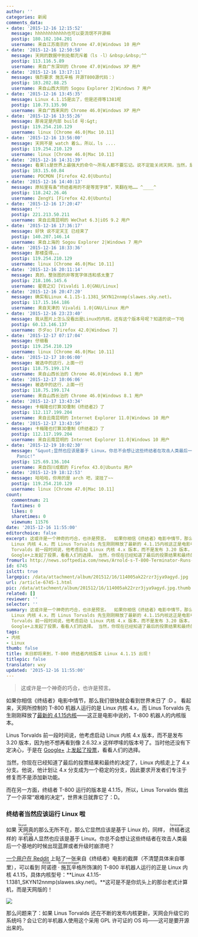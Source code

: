 ```yaml
---
author: ''
categories: 新闻
comments_data:
- date: '2015-12-16 12:15:52'
  message: hhhhhhhhhhhh也可以耍流氓不开源嘛
  postip: 180.102.104.201
  username: 来自江苏南京的 Chrome 47.0|Windows 10 用户
- date: '2015-12-16 12:50:58'
  message: 天网的数据中到处都充斥着（ls -l）&nbsp;&nbsp;^^
  postip: 113.116.5.89
  username: 来自广东深圳的 Chrome 47.0|Windows XP 用户
- date: '2015-12-16 13:17:11'
  message: 强烈要求 施瓦辛格 开源T800源代码：）
  postip: 183.202.88.25
  username: 来自山西大同的 Sogou Explorer 2|Windows 7 用户
- date: '2015-12-16 13:45:35'
  message: Linux 4.1.15是出了，但是还得等1381呢
  postip: 110.73.135.90
  username: 来自广西来宾的 Chrome 46.0|Windows XP 用户
- date: '2015-12-16 13:55:26'
  message: 那肯定是内部 build 号:&gt;
  postip: 119.254.210.129
  username: linux [Chrome 46.0|Mac 10.11]
- date: '2015-12-16 13:56:00'
  message: 天网不是 watch 着么，所以，ls ....
  postip: 119.254.210.129
  username: linux [Chrome 46.0|Mac 10.11]
- date: '2015-12-16 14:31:39'
  message: 看来ls是世界上最强大的命令～所有人都不要忘记。说不定能关闭天网，当然，是在天网被黑了之后～
  postip: 183.15.60.84
  username: POCMON [Firefox 42.0|Ubuntu]
- date: '2015-12-16 14:40:13'
  message: 原帖里有条“终结者用的不是等宽字体“，笑翻在地…… ^____^
  postip: 118.242.26.46
  username: ZengYi [Firefox 42.0|Ubuntu]
- date: '2015-12-16 17:20:47'
  message: ''
  postip: 221.213.50.211
  username: 来自云南昆明的 WeChat 6.3|iOS 9.2 用户
- date: '2015-12-16 17:36:17'
  message: 好快 说不定天王 已经来了
  postip: 140.207.146.14
  username: 来自上海的 Sogou Explorer 2|Windows 7 用户
- date: '2015-12-16 18:33:36'
  message: 那楼歪得。。。
  postip: 119.254.210.129
  username: linux [Chrome 46.0|Mac 10.11]
- date: '2015-12-16 20:11:14'
  message: 真的，整张图的非等宽字体违和感太重了
  postip: 218.106.145.6
  username: 星夜之幻 [Vivaldi 1.0|GNU/Linux]
- date: '2015-12-16 20:47:20'
  message: 确实有Linux 4.1.15-1.1381_SKYN12nnmp(slawes.sky.net)。
  postip: 117.15.164.186
  username: 来自天津的 Vivaldi 1.0|GNU/Linux 用户
- date: '2015-12-16 23:23:40'
  message: 我从图片上怎么没看出是Linux的内核，还有这个版本号呢？知道的说一下哈
  postip: 60.13.146.137
  username: 朩ダo○ [Firefox 42.0|Windows 7]
- date: '2015-12-17 07:17:04'
  message: 仔细看
  postip: 119.254.210.129
  username: linux [Chrome 46.0|Mac 10.11]
- date: '2015-12-17 10:06:00'
  message: 被选中的这行，上面一行
  postip: 118.75.199.174
  username: 来自山西长治的 Chrome 46.0|Windows 8.1 用户
- date: '2015-12-17 10:06:06'
  message: 被选中的这行，上面一行
  postip: 118.75.199.174
  username: 来自山西长治的 Chrome 46.0|Windows 8.1 用户
- date: '2015-12-17 13:43:34'
  message: 卡梅隆也打算3D重制《终结者2》了
  postip: 112.117.199.204
  username: 来自云南昆明的 Internet Explorer 11.0|Windows 10 用户
- date: '2015-12-17 13:43:50'
  message: 卡梅隆也打算3D重制《终结者2》了
  postip: 112.117.199.204
  username: 来自云南昆明的 Internet Explorer 11.0|Windows 10 用户
- date: '2015-12-19 10:02:30'
  message: "&quot;显然也应该是基于 Linux。你总不会想让这些终结者在攻击人类最后一个基地的时候出现蓝屏或者升级时崩溃吧？&quot;<br />\r\n一升级，Kernel
    Panic!"
  postip: 125.69.136.104
  username: 来自四川成都的 Firefox 43.0|Ubuntu 用户
- date: '2015-12-19 18:12:53'
  message: 哈哈哈，你用的是 arch 吧，滚挂了~~
  postip: 119.254.210.129
  username: linux [Chrome 47.0|Mac 10.11]
count:
  commentnum: 21
  favtimes: 0
  likes: 0
  sharetimes: 0
  viewnum: 11576
date: '2015-12-16 11:55:00'
editorchoice: false
excerpt: 这或许是一个神奇的巧合，也许是预言。  如果你相信《终结者》电影中情节，那么我们很快就会看到世界末日了:D 。看起来，天网所控制的 T-800 机器人运行的是
  Linux 内核 4.x，而 Linus Torvalds 先生刚刚释放了最新的 4.1.15内核这正是电影中说的，T-800 机器人的内核版本。 Linus
  Torvalds 前一段时间说，他考虑启动 Linux 内核 4.x 版本，而不是发布 3.20 版本，因为他不想再看到像 2.6.32.x 这样啰嗦的版本号了。当时他还没有下定决心，于是在
  Google+上发起了投票，看看人们的选择。 当然，你现在已经知道了最后的投票结果和最终的决
fromurl: http://news.softpedia.com/news/Arnold-s-T-800-Terminator-Runs-Linux-Kernel-4-1-We-re-All-Doomed-473236.shtml
id: 6745
islctt: true
largepic: /data/attachment/album/201512/16/114005ak22rzr3jya9agyd.jpg
url: /article-6745-1.html
pic: /data/attachment/album/201512/16/114005ak22rzr3jya9agyd.jpg.thumb.jpg
related: []
reviewer: ''
selector: ''
summary: 这或许是一个神奇的巧合，也许是预言。  如果你相信《终结者》电影中情节，那么我们很快就会看到世界末日了:D 。看起来，天网所控制的 T-800 机器人运行的是
  Linux 内核 4.x，而 Linus Torvalds 先生刚刚释放了最新的 4.1.15内核这正是电影中说的，T-800 机器人的内核版本。 Linus
  Torvalds 前一段时间说，他考虑启动 Linux 内核 4.x 版本，而不是发布 3.20 版本，因为他不想再看到像 2.6.32.x 这样啰嗦的版本号了。当时他还没有下定决心，于是在
  Google+上发起了投票，看看人们的选择。 当然，你现在已经知道了最后的投票结果和最终的决
tags:
- 内核
- Linux
thumb: false
title: 末日即将来到，T-800 终结者内核版本 Linux 4.1.15 出现！
titlepic: false
translator: wxy
updated: '2015-12-16 11:55:00'
---
```



> 
> 这或许是一个神奇的巧合，也许是预言。
> 
> 
> 


如果你相信《终结者》电影中情节，那么我们很快就会看到世界末日了 :D 。 看起来，天网所控制的 T-800 机器人运行的是 Linux 内核 4.x，而 Linus Torvalds 先生刚刚释放了[最新的 4.1.15内核](http://thread.gmane.org/gmane.linux.kernel.stable/158560)——这正是电影中说的，T-800 机器人的内核版本。


Linus Torvalds 前一段时间说，他考虑启动 Linux 内核 4.x 版本，而不是发布 3.20 版本，因为他不想再看到像 2.6.32.x 这样啰嗦的版本号了。当时他还没有下定决心，于是在 [Google+](https://plus.google.com/+LinusTorvalds/posts/jmtzzLiiejc) 上[发起了投票](/article-4884-1.html)，看看人们的选择。


当然，你现在已经知道了最后的投票结果和最终的决定了，Linux 内核走上了 4.x 分支。他说，他计划让 4.x 分支成为一个稳定的分支，因此要求开发者们专注于修复而不是添加新功能。


而在另一方面，终结者 T-800 运行的版本是 4.1.15，所以，Linus Torvalds 做出了一个非常“艰难的决定”，世界末日就靠它了：D。


### 终结者当然应该运行 Linux 啦


如果<ruby> 天网 <rp>  （ </rp> <rt>  Skynet </rt> <rp>  ） </rp></ruby>真的那么无所不在，那么它显然应该是基于 Linux 的，同样，<ruby> 终结者 <rp>  （ </rp> <rt>  Terminator </rt> <rp>  ） </rp></ruby>这样的<ruby> 半机器人 <rp>  （ </rp> <rt>  cyborg </rt> <rp>  ） </rp></ruby>显然也应该是基于 Linux。你总不会想让这些终结者在攻击人类最后一个基地的时候出现蓝屏或者升级时崩溃吧？


[一个用户在 Reddit](http://www.reddit.com/r/linux/comments/2vyhr6/apparently_terminator_runs_linux_version/) 上贴了一张来自《终结者》电影的截屏（不清楚具体来自哪里），可以看到<ruby> 阿诺德 · 施瓦辛格 <rp>  （ </rp> <rt>  Arnold Schwarzenegger </rt> <rp>  ） </rp></ruby>所饰演的 T-800 半机器人运行的正是 Linux 内核 4.1.15，具体内核型号：**Linux 4.1.15-1.1381\_SKYN12nnmp(slawes.sky.net)。**这可是不是你炕头上的那台老式计算机，而是天网版的！


![](/data/attachment/album/201512/16/114005ak22rzr3jya9agyd.jpg)


那么问题来了：如果 Linus Torvalds 还在不断的发布内核更新，天网会升级它的系统吗？会让它的半机器人使用这个采用 GPL 许可证的 OS 吗——这可是要开源出来的。